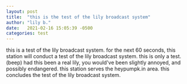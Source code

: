```yaml
---
layout: post
title:  "this is the test of the lily broadcast system"
author: "lily b."
date:   2021-02-16 15:05:39 -0500
categories: test
---
```


this is a test of the lily broadcast system. for the next 60 seconds, this station will conduct a test of the lily broadcast system. this is only a test. (beep) had this been a real lily, you would've been slightly annoyed, and possibly endangered. this station serves the heypumpk.in area. this concludes the test of the lily broadcast system.